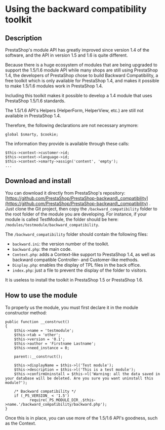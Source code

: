 # Using the backward compatibility toolkit

## Description <a href="#usingthebackwardcompatibilitytoolkit-description" id="usingthebackwardcompatibilitytoolkit-description"></a>

PrestaShop's module API has greatly improved since version 1.4 of the software, and the API in version 1.5 and 1.6 is quite different.

Because there is a huge ecosystem of modules that are being upgraded to support the 1.5/1.6 module API while many shops are still using PrestaShop 1.4, the developers of PrestaShop chose to build Backward Compatibility, a free toolkit which is only available for PrestaShop 1.4, and makes it possible to make 1.5/1.6 modules work in PrestaShop 1.4.

Including this toolkit makes it possible to develop a 1.4 module that uses PrestaShop 1.5/1.6 standards.

The 1.5/1.6 API's Helpers (HelperForm, HelperView, etc.) are still not available in PrestaShop 1.4.

Therefore, the following declarations are not necessary anymore:

```
global $smarty, $cookie;
```

The information they provide is available through these calls:

```
$this->context->customer->id;
$this->context->language->id;
$this->context->smarty->assign('content', 'empty');
...
```

## Download and install <a href="#usingthebackwardcompatibilitytoolkit-downloadandinstall" id="usingthebackwardcompatibilitytoolkit-downloadandinstall"></a>

You can download it directly from PrestaShop's repository: [https://github.com/PrestaShop/PrestaShop-backward\_compatibility](https://github.com/PrestaShop/PrestaShop-backward\_compatibility) .\
Just clone the Git project, then copy the `/backward_compatibility` folder to the root folder of the module you are developing. For instance, if your module is called TestModule, the folder should be here: `/modules/testmodule/backward_compatibility`.

The `/backward_compatibility` folder should contain the following files:

* `backward.ini`: the version number of the toolkit.
* `backward.php`: the main code.
* `Context.php`: adds a Context-like support to PrestaShop 1.4, as well as backward compatible Controller- and Customer-like methods.
* `Display.php`: enables the display of TPL files in the back office.
* `index.php`: just a file to prevent the display of the folder to visitors.

It is useless to install the toolkit in PrestaShop 1.5 or PrestaShop 1.6.

## How to use the module <a href="#usingthebackwardcompatibilitytoolkit-howtousethemodule" id="usingthebackwardcompatibilitytoolkit-howtousethemodule"></a>

To properly us the module, you must first declare it in the module constructor method:

```
public function __construct()
{
    $this->name = 'testmodule';
    $this->tab = 'other';
    $this->version = '0.1';
    $this->author = 'Firstname Lastname';
    $this->need_instance = 0;

    parent::__construct();

    $this->displayName = $this->l('Test module');
    $this->description = $this->l('This is a test module');
    $this->confirmUninstall = $this->l('Warning: all the data saved in your database will be deleted. Are you sure you want uninstall this module?');

    /* Backward compatibility */
    if (_PS_VERSION_ < '1.5')
           require(_PS_MODULE_DIR_.$this->name.'/backward_compatibility/backward.php');
}
```

Once this is in place, you can use more of the 1.5/1.6 API's goodness, such as the Context.
